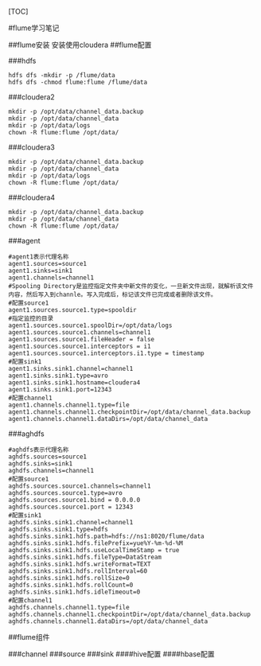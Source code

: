 [TOC]

#flume学习笔记

##flume安装
安装使用cloudera 
##flume配置

###hdfs
	
	hdfs dfs -mkdir -p /flume/data
	hdfs dfs -chmod flume:flume /flume/data

###cloudera2

	mkdir -p /opt/data/channel_data.backup
	mkdir -p /opt/data/channel_data
	mkdir -p /opt/data/logs
	chown -R flume:flume /opt/data/

###cloudera3

	mkdir -p /opt/data/channel_data.backup
	mkdir -p /opt/data/channel_data
	mkdir -p /opt/data/logs
	chown -R flume:flume /opt/data/

###cloudera4

	mkdir -p /opt/data/channel_data.backup
	mkdir -p /opt/data/channel_data
	chown -R flume:flume /opt/data/

###agent 

	#agent1表示代理名称
	agent1.sources=source1
	agent1.sinks=sink1
	agent1.channels=channel1
	#Spooling Directory是监控指定文件夹中新文件的变化，一旦新文件出现，就解析该文件内容，然后写入到channle。写入完成后，标记该文件已完成或者删除该文件。
	#配置source1
	agent1.sources.source1.type=spooldir
	#指定监控的目录
	agent1.sources.source1.spoolDir=/opt/data/logs
	agent1.sources.source1.channels=channel1
	agent1.sources.source1.fileHeader = false
	agent1.sources.source1.interceptors = i1
	agent1.sources.source1.interceptors.i1.type = timestamp
	#配置sink1
	agent1.sinks.sink1.channel=channel1
	agent1.sinks.sink1.type=avro
	agent1.sinks.sink1.hostname=cloudera4
	agent1.sinks.sink1.port=12343
	#配置channel1
	agent1.channels.channel1.type=file
	agent1.channels.channel1.checkpointDir=/opt/data/channel_data.backup
	agent1.channels.channel1.dataDirs=/opt/data/channel_data

###aghdfs

	#aghdfs表示代理名称
	aghdfs.sources=source1
	aghdfs.sinks=sink1
	aghdfs.channels=channel1
	#配置source1
	aghdfs.sources.source1.channels=channel1
	aghdfs.sources.source1.type=avro
	aghdfs.sources.source1.bind = 0.0.0.0
	aghdfs.sources.source1.port = 12343
	#配置sink1
	aghdfs.sinks.sink1.channel=channel1
	aghdfs.sinks.sink1.type=hdfs
	aghdfs.sinks.sink1.hdfs.path=hdfs://ns1:8020/flume/data
	aghdfs.sinks.sink1.hdfs.filePrefix=yue%Y-%m-%d-%M
	aghdfs.sinks.sink1.hdfs.useLocalTimeStamp = true
	aghdfs.sinks.sink1.hdfs.fileType=DataStream
	aghdfs.sinks.sink1.hdfs.writeFormat=TEXT
	aghdfs.sinks.sink1.hdfs.rollInterval=60
	aghdfs.sinks.sink1.hdfs.rollSize=0
	aghdfs.sinks.sink1.hdfs.rollCount=0
	aghdfs.sinks.sink1.hdfs.idleTimeout=0
	#配置channel1
	aghdfs.channels.channel1.type=file
	aghdfs.channels.channel1.checkpointDir=/opt/data/channel_data.backup
	aghdfs.channels.channel1.dataDirs=/opt/data/channel_data

##flume组件

###channel
###source
###sink
####hive配置
####hbase配置